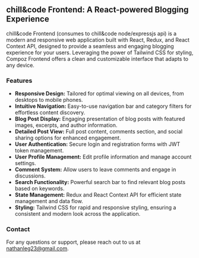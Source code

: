 ## chill&code Frontend: A React-powered Blogging Experience

chill&code Frontend (consumes to chill&code node/expressjs api) is a modern and responsive web application built with React, Redux, and React Context API, designed to provide a seamless and engaging blogging experience for your users. Leveraging the power of Tailwind CSS for styling, Compoz Frontend offers a clean and customizable interface that adapts to any device.

### Features

* **Responsive Design:** Tailored for optimal viewing on all devices, from desktops to mobile phones.
* **Intuitive Navigation:** Easy-to-use navigation bar and category filters for effortless content discovery.
* **Blog Post Display:** Engaging presentation of blog posts with featured images, excerpts, and author information.
* **Detailed Post View:** Full post content, comments section, and social sharing options for enhanced engagement.
* **User Authentication:** Secure login and registration forms with JWT token management.
* **User Profile Management:** Edit profile information and manage account settings.
* **Comment System:** Allow users to leave comments and engage in discussions.
* **Search Functionality:** Powerful search bar to find relevant blog posts based on keywords.
* **State Management:** Redux and React Context API for efficient state management and data flow.
* **Styling:** Tailwind CSS for rapid and responsive styling, ensuring a consistent and modern look across the application.

### Contact

For any questions or support, please reach out to us at [nathanleg23@gmail.com](nathanleg23@gmail.com).
